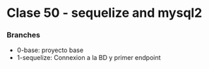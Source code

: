 # Clase 50 - sequelize and mysql2

### Branches

* 0-base: proyecto base
* 1-sequelize: Connexion a la BD y primer endpoint